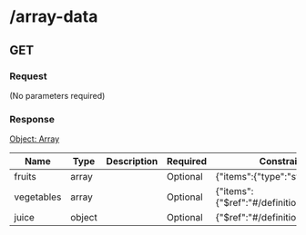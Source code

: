 # /array-data

## GET


### Request
(No parameters required)

### Response
[Object: Array](schema/array.json)

| Name  | Type  | Description | Required | Constraint | Example |
|-------|-------|-------------|----------|------------|---------| 
| fruits | array |  | Optional | {"items":{"type":"string"}} |  |
| vegetables | array |  | Optional | {"items":{"$ref":"#/definitions/veggie"}} |  |
| juice | object |  | Optional | {"$ref":"#/definitions/juice"} |  |

